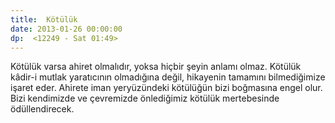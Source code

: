 ```yaml
---
title:  Kötülük
date: 2013-01-26 00:00:00
dp:  <12249 - Sat 01:49>
---
```



Kötülük varsa ahiret olmalıdır, yoksa hiçbir şeyin anlamı
olmaz. Kötülük kâdir-i mutlak yaratıcının olmadığına değil, hikayenin
tamamını bilmediğimize işaret eder. Ahirete iman yeryüzündeki
kötülüğün bizi boğmasına engel olur. Bizi kendimizde ve çevremizde
önlediğimiz kötülük mertebesinde ödüllendirecek. 
